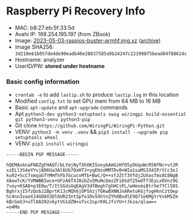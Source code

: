 # Raspberry Pi Recovery Info

- MAC: b8:27:eb:5f:33:5d
- Avahi IP: 169.254.195.197 (from ZBook)
- Image: [2023-05-03-raspios-buster-armhf.img.xz](
https://downloads.raspberrypi.org/raspios_oldstable_lite_armhf/images/raspios_oldstable_lite_armhf-2023-05-03/2023-05-03-raspios-buster-armhf-lite.img.xz
) ([archive](
https://web.archive.org/web/20230716102401/https://downloads.raspberrypi.org/raspios_oldstable_lite_armhf/images/raspios_oldstable_lite_armhf-2023-05-03/2023-05-03-raspios-buster-armhf-lite.img.xz
))
- Image SHA256: `3d210e61b057de4de90eadb46e28837585a9b24247c221998f5bead04f88624c`
- Hostname: analyzer
- UserID/PW: **stored under hostname**

### Basic config information

- `crontab -e` to add `lastip.sh` to produce `lastip.log` in this location
- Modified `config.txt` to set GPU mem from 64 MB to 16 MB
- Basic `apt-update` and `apt-upgrade` commands
- Apt `python3-dev python3-setuptools swig wiringpi build-essential git python3-venv python3-pip`
- Git clone `https://github.com/WiringPi/WiringPi-Python.git`
- VENV: `python3 -m venv .venv` && `pip3 install --upgrade pip setuptools wheel`
- VENV: `pip3 install wiringpi`

```
-----BEGIN PGP MESSAGE-----

hQEMAxknaFN8ZgFHAQf/bLYmjNyTXhOKISooybAmGzHfOSyOUquWcR5NfNc+vt2R
xzELl3S4eYYvj8D6Ua3Al6Ub7OxHT3+yqEHzoMMTDv0+WIa1saMSIO4IP/tCc3oJ
ku92+ScC7xmquGfYMHfhFb7GcucvMTb+BwC/Q++xYJZtT3Vfdj2UXasTms8C8NgB
XAowTcK/YVMWBBIwce+UFzA6TXJ0ibZx5MuNcGmzZFi6Sdf25wUTf3EyLxRVnz9G
7voy+KSAD+p3E0w/T/ItSGdsOqEAgV3dfBwgh7ghHCsPL/wHmsmiBtrXe7fCl58S
BghrxjI5fzQobJ2BprtK13cMQh6jOPShzjTGKwBXNNJnARetuKGjfogHknCztOep
hc4nn3vaoXJ4G08X3Dl6UR23ntSpfo1OvSOhtnZYhOBxdlE9Q71e6MgYrVskMSZm
kBcGeUJ+uTl8A392v6ytVG1dZN+uTvc2sprK8LJfsYU+rJkza/qluw==
=o4Mo
-----END PGP MESSAGE-----
```
